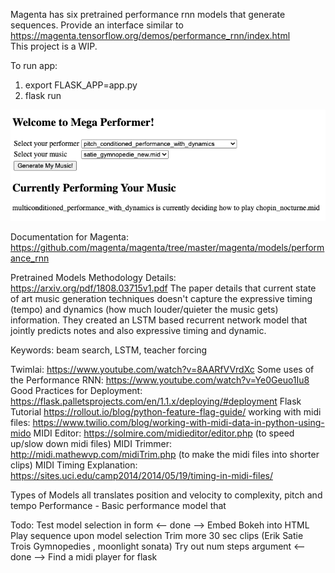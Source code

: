 Magenta has six pretrained performance rnn models that generate sequences. Provide an interface similar to 
https://magenta.tensorflow.org/demos/performance_rnn/index.html  
This project is a WIP.

To run app:
1. export FLASK_APP=app.py
2. flask run

![Screenshot1](https://github.com/gityow/flask_rnn/blob/main/screenshots/app.png?raw=true)

Documentation for Magenta:  
https://github.com/magenta/magenta/tree/master/magenta/models/performance_rnn

Pretrained Models Methodology Details:
https://arxiv.org/pdf/1808.03715v1.pdf
The paper details that current state of art music generation techniques doesn't capture the expressive timing (tempo) and 
dynamics (how much louder/quieter the music gets) information. They created an LSTM based recurrent network model that
jointly predicts notes and also expressive timing and dynamic. 

Keywords: beam search, LSTM, teacher forcing

Twimlai: https://www.youtube.com/watch?v=8AARfVVrdXc
Some uses of the Performance RNN: https://www.youtube.com/watch?v=Ye0Geuo1Iu8
Good Practices for Deployment: https://flask.palletsprojects.com/en/1.1.x/deploying/#deployment
Flask Tutorial https://rollout.io/blog/python-feature-flag-guide/
working with midi files: https://www.twilio.com/blog/working-with-midi-data-in-python-using-mido
MIDI Editor: https://solmire.com/midieditor/editor.php (to speed up/slow down midi files)
MIDI Trimmer: http://midi.mathewvp.com/midiTrim.php (to make the midi files into shorter clips)
MIDI Timing Explanation: https://sites.uci.edu/camp2014/2014/05/19/timing-in-midi-files/

Types of Models all translates position and velocity to complexity, pitch and tempo
Performance - Basic performance model that  

Todo:
Test model selection in form <-- done -->
Embed Bokeh into HTML
Play sequence upon model selection
Trim more 30 sec clips (Erik Satie Trois Gymnopedies , moonlight sonata)
Try out num steps argument <-- done -->
Find a midi player for flask 

 
